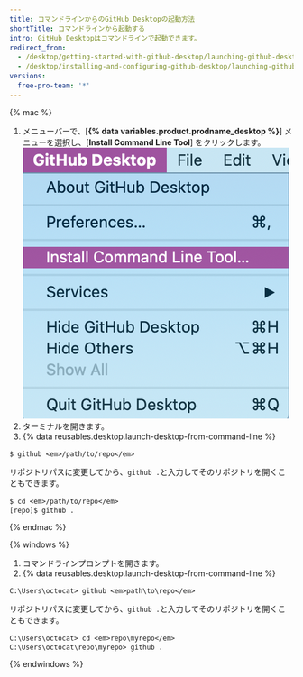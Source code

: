 ```yaml
---
title: コマンドラインからのGitHub Desktopの起動方法
shortTitle: コマンドラインから起動する
intro: GitHub Desktopはコマンドラインで起動できます。
redirect_from:
  - /desktop/getting-started-with-github-desktop/launching-github-desktop-from-the-command-line
  - /desktop/installing-and-configuring-github-desktop/launching-github-desktop-from-the-command-line
versions:
  free-pro-team: '*'
---
```

{% mac %}

1. メニューバーで、[**{% data variables.product.prodname_desktop %}**] メニューを選択し、[**Install Command Line Tool**] をクリックします。 ![[{% data variables.product.prodname_desktop %}]ドロップダウンメニューの [Install Command Line Tool] オプション](/assets/images/help/desktop/mac-install-command-line-tool.png)
2. ターミナルを開きます。
3. {% data reusables.desktop.launch-desktop-from-command-line %}

  ```shell
  $ github <em>/path/to/repo</em>
  ```

  リポジトリパスに変更してから、`github .`と入力してそのリポジトリを開くこともできます。

  ```shell
  $ cd <em>/path/to/repo</em>
  [repo]$ github .
  ```

{% endmac %}

{% windows %}

1. コマンドラインプロンプトを開きます。
2. {% data reusables.desktop.launch-desktop-from-command-line %}

  ```shell
  C:\Users\octocat> github <em>path\to\repo</em>
  ```

 リポジトリパスに変更してから、`github .`と入力してそのリポジトリを開くこともできます。

  ```shell
  C:\Users\octocat> cd <em>repo\myrepo</em>
  C:\Users\octocat\repo\myrepo> github .
  ```

{% endwindows %}
